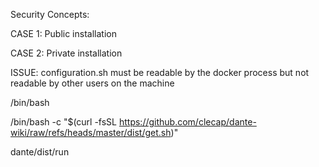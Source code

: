 



Security Concepts:

CASE 1: Public installation

CASE 2: Private installation



ISSUE: configuration.sh must be readable by the docker process but not readable by other users on the machine





/bin/bash

/bin/bash -c "$(curl -fsSL https://github.com/clecap/dante-wiki/raw/refs/heads/master/dist/get.sh)"


dante/dist/run

